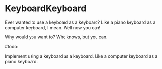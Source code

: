 # KeyboardKeyboard

Ever wanted to use a keyboard as a keyboard? Like a piano keyboard as a computer keyboard, I mean. Well now you can!

Why would you want to? Who knows, but you can.

#todo:

Implement using a keyboard as a keyboard. Like a computer keyboard as a piano keyboard.
